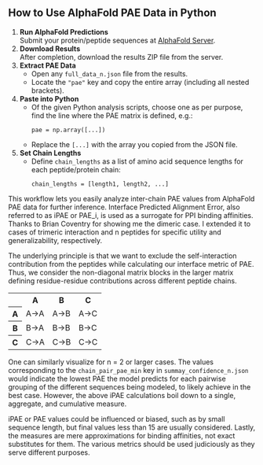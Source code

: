 <h2>How to Use AlphaFold PAE Data in Python</h2>
<ol>
  <li>
    <strong>Run AlphaFold Predictions</strong><br>
    Submit your protein/peptide sequences at <a href="https://alphafoldserver.com" target="_blank">AlphaFold Server</a>.
  </li>
  <li>
    <strong>Download Results</strong><br>
    After completion, download the results ZIP file from the server.
  </li>
  <li>
    <strong>Extract PAE Data</strong><br>
    <ul>
      <li>Open any <code>full_data_n.json</code> file from the results.</li>
      <li>Locate the <code>"pae"</code> key and copy the entire array (including all nested brackets).</li>
    </ul>
  </li>
  <li>
    <strong>Paste into Python</strong><br>
    <ul>
      <li>Of the given Python analysis scripts, choose one as per purpose, find the line where the PAE matrix is defined, e.g.:
        <pre><code>pae = np.array([...])</code></pre>
      </li>
      <li>Replace the <code>[...]</code> with the array you copied from the JSON file.</li>
    </ul>
  </li>
  <li>
    <strong>Set Chain Lengths</strong><br>
    <ul>
      <li>Define <code>chain_lengths</code> as a list of amino acid sequence lengths for each peptide/protein chain:
        <pre><code>chain_lengths = [length1, length2, ...]</code></pre>
      </li>
    </ul>
  </li>
</ol>
<p>
  This workflow lets you easily analyze inter-chain PAE values from AlphaFold PAE data for further inference. Interface Predicted Alignment Error, also referred to as iPAE or PAE_i, is used as a surrogate for PPI binding affinities. Thanks to Brian Coventry for showing me the dimeric case. I extended it to cases of trimeric interaction and n peptides for specific utility and generalizability, respectively.
</p>
<p>
The underlying principle is that we want to exclude the self-interaction contribution from the peptides while calculating our interface metric of PAE. Thus, we consider the non-diagonal matrix blocks in the larger matrix defining residue-residue contributions across different peptide chains.

<center>
  <table>
    <tr>
      <th></th>
      <th>A</th>
      <th>B</th>
      <th>C</th>
    </tr>
    <tr>
      <th>A</th>
      <td>A→A</td>
      <td>A→B</td>
      <td>A→C</td>
    </tr>
    <tr>
      <th>B</th>
      <td>B→A</td>
      <td>B→B</td>
      <td>B→C</td>
    </tr>
    <tr>
      <th>C</th>
      <td>C→A</td>
      <td>C→B</td>
      <td>C→C</td>
    </tr>
  </table>
</center>
One can similarly visualize for n = 2 or larger cases. The values corresponding to the <code>chain_pair_pae_min</code> key in <code>summay_confidence_n.json</code> would indicate the lowest PAE the model predicts for each pairwise grouping of the different sequences being modeled, to likely achieve in the best case. However, the above iPAE calculations boil down to a single, aggregate, and cumulative measure.
</p>
<p>
iPAE or PAE values could be influenced or biased, such as by small sequence length, but final values less than 15 are usually considered. Lastly, the measures are mere approximations for binding affinities, not exact substitutes for them. The various metrics should be used judiciously as they serve different purposes.
</p>
